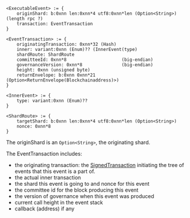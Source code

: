 ```
<ExecutableEvent> := {
    originShard: b:0xnn len:0xnn*4 utf8:0xnn*len (Option<String>) (length rpc ?)
    transaction: EventTransaction
}

<EventTransaction> := {
    originatingTransaction: 0xnn*32 (Hash)           
    inner: variant:0xnn (Enum)?? (InnerEvent(type)
    shardRoute: ShardRoute
    committeeId: 0xnn*8                     (big-endian)
    governanceVersion: 0xnn*8               (big-endian)
    height: 0xnn (unsigned byte)
    returnEnvelope: b:0xnn 0xnn*21 (Option<ReturnEnvelope(Blockchainaddress)>)
}

<InnerEvent> := {
    type: variant:0xnn (Enum)?? 
}

<ShardRoute> := {
    targetShard: b:0xnn len:0xnn*4 utf8:0xnn*len (Option<String>)
    nonce: 0xnn*8
}
```

The originShard is an `Option<String>`, the originating shard.

The EventTransaction includes:

- the originating transaction: the [SignedTransaction](transaction-binary-format.md) initiating the tree of events that this event is a part of.
- the actual inner transaction
- the shard this event is going to and nonce for this event
- the committee id for the block producing this event
- the version of governance when this event was produced
- current call height in the event stack
- callback (address) if any
